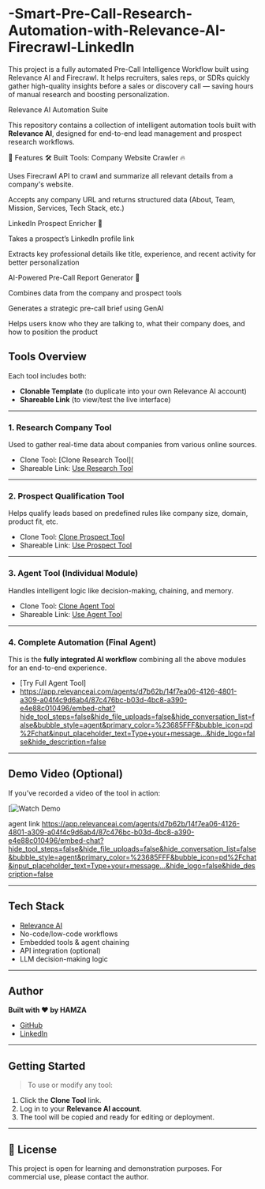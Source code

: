 # -Smart-Pre-Call-Research-Automation-with-Relevance-AI-Firecrawl-LinkedIn
This project is a fully automated Pre-Call Intelligence Workflow built using Relevance AI and Firecrawl. It helps recruiters, sales reps, or SDRs quickly gather high-quality insights before a sales or discovery call — saving hours of manual research and boosting personalization.

Relevance AI Automation Suite

This repository contains a collection of intelligent automation tools built with **Relevance AI**, designed for end-to-end lead management and prospect research workflows.


🚀 Features
🛠 Built Tools:
Company Website Crawler 🔥

Uses Firecrawl API to crawl and summarize all relevant details from a company's website.

Accepts any company URL and returns structured data (About, Team, Mission, Services, Tech Stack, etc.)

LinkedIn Prospect Enricher 👤

Takes a prospect’s LinkedIn profile link

Extracts key professional details like title, experience, and recent activity for better personalization

AI-Powered Pre-Call Report Generator 🧠

Combines data from the company and prospect tools

Generates a strategic pre-call brief using GenAI

Helps users know who they are talking to, what their company does, and how to position the product



##  Tools Overview

Each tool includes both:
-  **Clonable Template** (to duplicate into your own Relevance AI account)
-  **Shareable Link** (to view/test the live interface)

---

###  1. Research Company Tool  
Used to gather real-time data about companies from various online sources.

-  Clone Tool: [Clone Research Tool]([<clonable-link-research>](https://app.relevanceai.com/notebook/d7b62b/14f7ea06-4126-4801-a309-a04f4c9d6ab4/16179017-c685-41b1-a3c5-2629d51f342c)
-  Shareable Link: [Use Research Tool]([<shareable-link-research>] (https://app.relevanceai.com/form/d7b62b/bab22d5d-495b-4401-9965-93115e7148ce?version=latest))

---

###  2. Prospect Qualification Tool  
Helps qualify leads based on predefined rules like company size, domain, product fit, etc.

-  Clone Tool: [Clone Prospect Tool]([<clonable-link-prospect>] (https://app.relevanceai.com/notebook/d7b62b/14f7ea06-4126-4801-a309-a04f4c9d6ab4/21ac5980-c339-4372-bfbf-27edba2067e6))
-  Shareable Link: [Use Prospect Tool]([<shareable-link-prospect>](https://app.relevanceai.com/form/d7b62b/1b1d18f3-4cc1-4653-a805-621de700518e?version=latest))

---

###  3. Agent Tool (Individual Module)  
Handles intelligent logic like decision-making, chaining, and memory.

-  Clone Tool: [Clone Agent Tool]([<clonable-link-agent>](https://app.relevanceai.com/notebook/d7b62b/14f7ea06-4126-4801-a309-a04f4c9d6ab4/28a14f3c-fe47-47fe-a7b8-fae7fa2ae670))
-  Shareable Link: [Use Agent Tool]([<shareable-link-agent>](https://app.relevanceai.com/form/d7b62b/f9663b00-a323-473a-bf5a-67a711cd7480?version=latest))

---

###  4. Complete Automation (Final Agent)  
This is the **fully integrated AI workflow** combining all the above modules for an end-to-end experience.

-  [Try Full Agent Tool]
-  https://app.relevanceai.com/agents/d7b62b/14f7ea06-4126-4801-a309-a04f4c9d6ab4/87c476bc-b03d-4bc8-a390-e4e88c010496/embed-chat?hide_tool_steps=false&hide_file_uploads=false&hide_conversation_list=false&bubble_style=agent&primary_color=%23685FFF&bubble_icon=pd%2Fchat&input_placeholder_text=Type+your+message...&hide_logo=false&hide_description=false

---

##  Demo Video (Optional)  
If you’ve recorded a video of the tool in action:

[![Watch Demo](https://drive.google.com/file/d/12WF3lnpbw7bSb4a7kf6OzwYrx_oiOk7m/view?usp=drive_link)


agent link https://app.relevanceai.com/agents/d7b62b/14f7ea06-4126-4801-a309-a04f4c9d6ab4/87c476bc-b03d-4bc8-a390-e4e88c010496/embed-chat?hide_tool_steps=false&hide_file_uploads=false&hide_conversation_list=false&bubble_style=agent&primary_color=%23685FFF&bubble_icon=pd%2Fchat&input_placeholder_text=Type+your+message...&hide_logo=false&hide_description=false

---

##  Tech Stack

- [Relevance AI](https://relevanceai.com/)
- No-code/low-code workflows
- Embedded tools & agent chaining
- API integration (optional)
- LLM decision-making logic

---

##  Author

**Built with ❤️ by HAMZA**

-  [GitHub](https://github.com/your-profile)
-  [LinkedIn](https://linkedin.com/in/your-profile)

---

##  Getting Started

> To use or modify any tool:
1. Click the **Clone Tool** link.
2. Log in to your **Relevance AI account**.
3. The tool will be copied and ready for editing or deployment.

---

## 📄 License

This project is open for learning and demonstration purposes. For commercial use, please contact the author.
